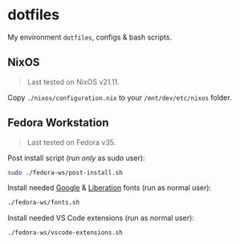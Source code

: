 # dotfiles

My environment `dotfiles`, configs & bash scripts.

## NixOS

> Last tested on NixOS v21.11.

Copy `./nixos/configuration.nix` to your `/mnt/dev/etc/nixos` folder.

## Fedora Workstation

> Last tested on Fedora v35.

Post install script (run *only* as sudo user):

```bash
sudo ./fedora-ws/post-install.sh
```

Install needed [Google](https://github.com/google/fonts) & [Liberation](https://github.com/liberationfonts/liberation-fonts) fonts (run as normal user):

```bash
./fedora-ws/fonts.sh
```

Install needed VS Code extensions (run as normal user):

```bash
./fedora-ws/vscode-extensions.sh
```
